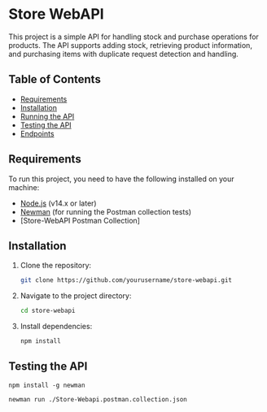 # Store WebAPI

This project is a simple API for handling stock and purchase operations for products. The API supports adding stock, retrieving product information, and purchasing items with duplicate request detection and handling.

## Table of Contents

- [Requirements](#requirements)
- [Installation](#installation)
- [Running the API](#running-the-api)
- [Testing the API](#testing-the-api)
- [Endpoints](#endpoints)

## Requirements

To run this project, you need to have the following installed on your machine:

- [Node.js](https://nodejs.org/) (v14.x or later)
- [Newman](https://www.npmjs.com/package/newman) (for running the Postman collection tests)
- [Store-WebAPI Postman Collection]

## Installation

1. Clone the repository:

    ```bash
    git clone https://github.com/yourusername/store-webapi.git
    ```

2. Navigate to the project directory:

    ```bash
    cd store-webapi
    ```

3. Install dependencies:

    ```bash
    npm install
    ```

## Testing the API

    npm install -g newman

    newman run ./Store-Webapi.postman.collection.json
